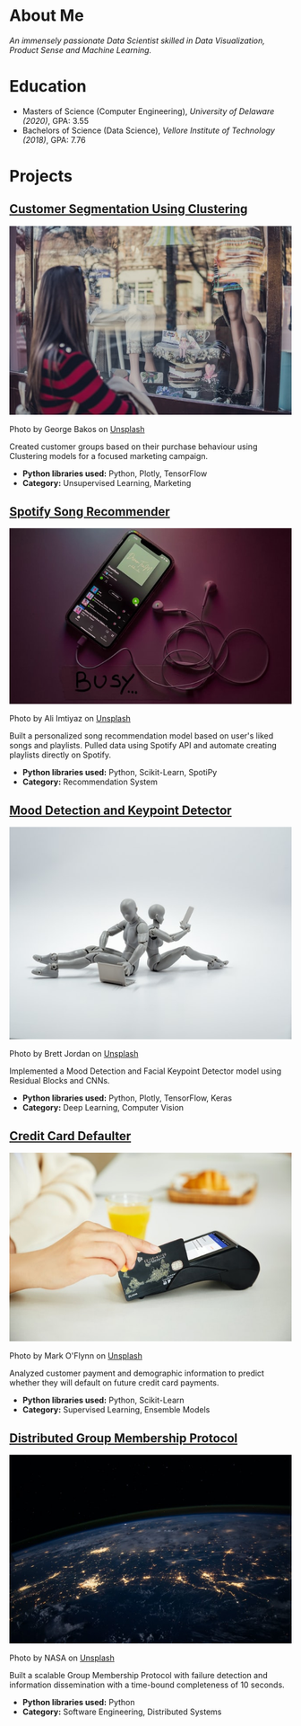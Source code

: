 # About Me
*An immensely passionate Data Scientist skilled in Data Visualization, Product Sense and Machine Learning.*

# Education
* Masters of Science (Computer Engineering), *University of Delaware (2020)*, GPA: 3.55 
* Bachelors of Science (Data Science), *Vellore Institute of Technology (2018)*, GPA: 7.76

# Projects

## [Customer Segmentation Using Clustering](https://github.com/CSmahesh04/Customer_Segmentation_Cluster)
![crypto sentiment analysis](george-bakos-MznGSDZXbhg-unsplash(1).jpg)

Photo by George Bakos</a> on <a href="https://unsplash.com/s/photos/cryptocurrency-trading?utm_source=unsplash&utm_medium=referral&utm_content=creditCopyText">Unsplash</a>

Created customer groups based on their purchase behaviour using Clustering models for a focused marketing campaign.
* **Python libraries used:** Python, Plotly, TensorFlow
* **Category:** Unsupervised Learning, Marketing

## [Spotify Song Recommender](https://github.com/CSmahesh04/Chillar-Tunes)
![crypto trading bot](imtiyaz-ali-LxBMsvUPAgo-unsplash.jpg)

Photo by Ali Imtiyaz</a> on <a href="https://unsplash.com/s/photos/cryptocurrency-trading?utm_source=unsplash&utm_medium=referral&utm_content=creditCopyText">Unsplash</a>

Built a personalized song recommendation model based on user's liked songs and playlists. Pulled data using Spotify API and automate creating playlists directly on Spotify.
* **Python libraries used:** Python, Scikit-Learn, SpotiPy
* **Category:** Recommendation System

## [Mood Detection and Keypoint Detector](https://github.com/CSmahesh04/Facial_Expression_Keypoint_Detection)
![crypto sentiment analysis](brett-jordan-5L0R8ZqPZHk-unsplash.jpg)

Photo by Brett Jordan</a> on <a href="https://unsplash.com/s/photos/cryptocurrency-trading?utm_source=unsplash&utm_medium=referral&utm_content=creditCopyText">Unsplash</a>

Implemented a Mood Detection and Facial Keypoint Detector model using Residual Blocks and CNNs.
* **Python libraries used:** Python, Plotly, TensorFlow, Keras
* **Category:** Deep Learning, Computer Vision

## [Credit Card Defaulter](https://github.com/CSmahesh04/Credit_Card_Defaulter)
![crypto sentiment analysis](mark-oflynn-bqjswIxbhEE-unsplash.jpg)

Photo by Mark O'Flynn</a> on <a href="https://unsplash.com/s/photos/cryptocurrency-trading?utm_source=unsplash&utm_medium=referral&utm_content=creditCopyText">Unsplash</a>

Analyzed customer payment and demographic information to predict whether they will default on future credit card payments.
* **Python libraries used:** Python, Scikit-Learn
* **Category:** Supervised Learning, Ensemble Models

## [Distributed Group Membership Protocol](https://github.com/CSmahesh04/Distributed-Group-Membership-Service)
![crypto sentiment analysis](nasa-Q1p7bh3SHj8-unsplash.jpg)

Photo by NASA</a> on <a href="https://unsplash.com/s/photos/cryptocurrency-trading?utm_source=unsplash&utm_medium=referral&utm_content=creditCopyText">Unsplash</a>

Built a scalable Group Membership Protocol with failure detection and information dissemination with a time-bound completeness of 10 seconds.
* **Python libraries used:** Python
* **Category:** Software Engineering, Distributed Systems
